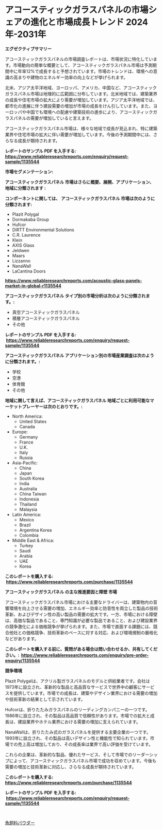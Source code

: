 <p><h1>アコースティックガラスパネルの市場シェアの進化と市場成長トレンド 2024年-2031年</h1></p><p><strong>エグゼクティブサマリー</strong></p>
<p><p>アコースティックガラスパネルの市場調査レポートは、市場状況に特化しています。市場動向の簡単な概要として、アコースティックガラスパネル市場は予測期間中に年率12%で成長すると予想されています。市場のトレンドは、環境への意識の高まりや建物のエネルギー効率の向上などが挙げられます。</p><p>北米、アジア太平洋地域、ヨーロッパ、アメリカ、中国など、アコースティックガラスパネル市場は地理的に広範囲に分布しています。北米地域では、建築業界の成長や住宅市場の拡大により需要が増加しています。アジア太平洋地域では、都市化の進展に伴う建設需要の増加が市場の成長をけん引しています。また、ヨーロッパや中国でも環境への配慮や建築技術の進歩により、アコースティックガラスパネルの需要が増加していると言えます。</p><p>アコースティックガラスパネル市場は、様々な地域で成長が見込まれ、特に建築業界や住宅市場の拡大に伴い需要が増加しています。今後の予測期間中には、さらなる成長が期待されます。</p></p>
<p><strong>レポートのサンプル PDF を入手する: <a href="https://www.reliableresearchreports.com/enquiry/request-sample/1135544">https://www.reliableresearchreports.com/enquiry/request-sample/1135544</a></strong></p>
<p><strong>市場セグメンテーション:</strong></p>
<p><strong> アコースティックガラスパネル 市場はさらに概要、展開、アプリケーション、地域に分類されます :</strong></p>
<p><strong>コンポーネントに関しては、 アコースティックガラスパネル 市場は次のように分類されます: &nbsp;</strong></p>
<p><ul><li>Plazit Polygal</li><li>Dormakaba Group</li><li>Hufcor</li><li>DIRTT Environmental Solutions</li><li>C.R. Laurence</li><li>Klein</li><li>AXIS Glass</li><li>Jeldwen</li><li>Maars</li><li>Lizzanno</li><li>NanaWall</li><li>LaCantina Doors</li></ul></p>
<p><strong><a href="https://www.reliableresearchreports.com/acoustic-glass-panels-market-in-global-r1135544">https://www.reliableresearchreports.com/acoustic-glass-panels-market-in-global-r1135544</a></strong></p>
<p><strong> アコースティックガラスパネル タイプ別の市場分析は次のように分類されます。:</strong></p>
<p><ul><li>真空アコースティックガラスパネル</li><li>積層アコースティックガラスパネル</li><li>その他</li></ul></p>
<p><strong>レポートのサンプル PDF を入手する: &nbsp;<a href="https://www.reliableresearchreports.com/enquiry/request-sample/1135544">https://www.reliableresearchreports.com/enquiry/request-sample/1135544</a></strong></p>
<p><strong> アコースティックガラスパネル アプリケーション別の市場産業調査は次のように分類されます。:</strong></p>
<p><ul><li>学校</li><li>空港</li><li>体育館</li><li>その他</li></ul></p>
<p><strong>地域に関して言えば、アコースティックガラスパネル 地域ごとに利用可能なマーケットプレーヤーは次のとおりです。:</strong></p>
<p><ul>
    <li>
        North America:
        <ul>
            <li>United States</li>
            <li>Canada</li>
        </ul>
    </li>
    <li>
        Europe:
        <ul>
            <li>Germany</li>
            <li>France</li>
            <li>U.K.</li>
            <li>Italy</li>
            <li>Russia</li>
        </ul>
    </li>
    <li>
        Asia-Pacific:
        <ul>
            <li>China</li>
            <li>Japan</li>
            <li>South Korea</li>
            <li>India</li>
            <li>Australia</li>
            <li>China Taiwan</li>
            <li>Indonesia</li>
            <li>Thailand</li>
            <li>Malaysia</li>
        </ul>
    </li>
    <li>
        Latin America:
        <ul>
            <li>Mexico</li>
            <li>Brazil</li>
            <li>Argentina Korea</li>
            <li>Colombia</li>
        </ul>
    </li>
    <li>
        Middle East & Africa:
        <ul>
            <li>Turkey</li>
            <li>Saudi</li>
            <li>Arabia</li>
            <li>UAE</li>
            <li>Korea</li>
        </ul>
    </li>
    </ul></p>
<p><strong>このレポートを購入する: &nbsp;<a href="https://www.reliableresearchreports.com/purchase/1135544">https://www.reliableresearchreports.com/purchase/1135544</a></strong></p>
<p><strong>アコースティックガラスパネル の主な推進要因と障壁 市場</strong></p>
<p><p>アコースティックガラスパネル市場における主要なドライバーは、建築物内の音響環境を向上させる需要の増加、エネルギー効率と防音性を両立した製品の技術革新、およびデザイン性の高い製品の需要の拡大です。一方、市場における障壁は、高価な製品であること、専門知識が必要な製品であること、および建設業界の競争激化による価格競争が挙げられます。また、市場で直面する課題には、競合他社との価格競争、技術革新のペースに対する対応、および環境規制の厳格化などがあります。</p></p>
<p><strong>このレポートを購入する前に、質問がある場合は問い合わせるか、共有してください。:&nbsp; <a href="https://www.reliableresearchreports.com/enquiry/pre-order-enquiry/1135544">https://www.reliableresearchreports.com/enquiry/pre-order-enquiry/1135544</a></strong></p>
<p><strong>競争環境</strong></p>
<p><p>Plazit Polygalは、アクリル製ガラスパネルのモデルと供給業者です。会社は1973年に設立され、革新的な製品と高品質なサービスで世界中の顧客にサービスを提供しています。市場での成長は、建築やデザイン業界における需要の増加や技術革新の結果として示されています。</p><p>Hufcorは、折りたたみガラスパネルのリーディングカンパニーの一つです。1986年に設立され、その製品は高品質で信頼性があります。市場での拡大と成長は、建設業界やホテル業界における需要の増加に支えられています。</p><p>NanaWallは、折りたたみ式のガラスパネルを提供する主要企業の一つです。1993年に設立され、その製品は高いデザイン性と機能性で知られています。市場での売上高は増加しており、その成長率は業界で高い評価を受けています。</p><p>これらの企業は、革新的な製品、優れたサービス、そして市場でのリーダーシップによって、アコースティックガラスパネル市場で成功を収めています。今後も需要の増加と技術革新に対応し、さらなる成長が期待されています。</p></p>
<p><strong>このレポートを購入する: &nbsp; <a href="https://www.reliableresearchreports.com/purchase/1135544">https://www.reliableresearchreports.com/purchase/1135544</a></strong></p>
<p><strong>レポートのサンプル PDF を入手する: &nbsp;<a href="https://www.reliableresearchreports.com/enquiry/request-sample/1135544">https://www.reliableresearchreports.com/enquiry/request-sample/1135544</a></strong><strong></strong></p>
<p>&nbsp;</p>
<p><p><a href="https://github.com/ReyesKohler20231/Market-Research-Report-List-1/blob/main/758371526537.md">魚飼料パウダー</a></p></p>